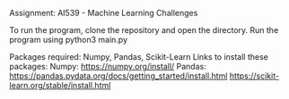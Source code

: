 Assignment: AI539 - Machine Learning Challenges

To run the program, clone the repository and open the directory. Run the program using python3 main.py



Packages required: Numpy, Pandas, Scikit-Learn
Links to install these packages:
Numpy: https://numpy.org/install/
Pandas: https://pandas.pydata.org/docs/getting_started/install.html
https://scikit-learn.org/stable/install.html
